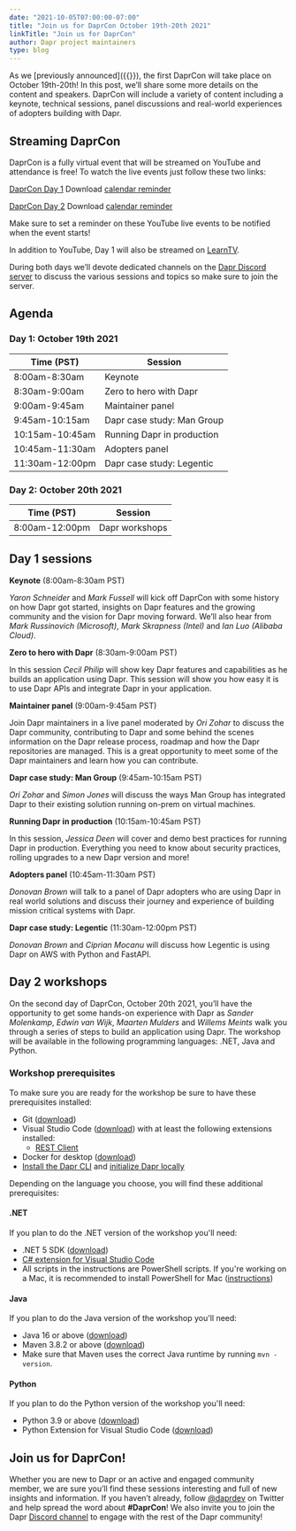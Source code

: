 ```yaml
---
date: "2021-10-05T07:00:00-07:00"
title: "Join us for DaprCon October 19th-20th 2021"
linkTitle: "Join us for DaprCon"
author: Dapr project maintainers
type: blog
---
```


As we [previously announced]({{<ref daprcon-announcement>}}), the first DaprCon will take place on October 19th-20th! In this post, we’ll share some more details on the content and speakers. DaprCon will include a variety of content including a keynote, technical sessions, panel discussions and real-world experiences of adopters building with Dapr.

## Streaming DaprCon

DaprCon is a fully virtual event that will be streamed on YouTube and attendance is free! To watch the live events just follow these two links:

<a href="https://aka.ms/daprcon/day1" class="btn btn-primary" role="button">DaprCon Day 1</a> Download <a href="daprcon-day1.ics" >calendar reminder</a>

<a href="https://aka.ms/daprcon/day2" class="btn btn-primary" role="button">DaprCon Day 2</a> Download <a href="daprcon-day2.ics" >calendar reminder</a>

Make sure to set a reminder on these YouTube live events to be notified when the event starts!

In addition to YouTube, Day 1 will also be streamed on [LearnTV](https://docs.microsoft.com/en-us/learn/tv/).

During both days we’ll devote dedicated channels on the [Dapr Discord server](https://aka.ms/dapr-discord) to discuss the various sessions and topics so make sure to join the server.

## Agenda

### Day 1: October 19th 2021


| Time (PST)      | Session                     | 
|-----------------|-----------------------------|
| 8:00am-8:30am   | Keynote                     | 
| 8:30am-9:00am	  | Zero to hero with Dapr      | 
| 9:00am-9:45am	  | Maintainer panel            | 
| 9:45am-10:15am  | Dapr case study: Man Group  |  
| 10:15am-10:45am |	Running Dapr in production  |
| 10:45am-11:30am | Adopters panel              |
| 11:30am-12:00pm | Dapr case study: Legentic   | 

### Day 2: October 20th 2021

| Time (PST)     | Session                |
|----------------|------------------------|
| 8:00am-12:00pm  | Dapr workshops         |

## Day 1 sessions

**Keynote** (8:00am-8:30am PST)

*Yaron Schneider* and *Mark Fussell* will kick off DaprCon with some history on how Dapr got started, insights on Dapr features and the growing community and the vision for Dapr moving forward. We’ll also hear from *Mark Russinovich (Microsoft)*, *Mark Skrapness (Intel)* and *Ian Luo (Alibaba Cloud)*.

**Zero to hero with Dapr** (8:30am-9:00am PST)

In this session *Cecil Philip* will show key Dapr features and capabilities as he builds an application using Dapr. This session will show you how easy it is to use Dapr APIs and integrate Dapr in your application.

**Maintainer panel** (9:00am-9:45am PST)

Join Dapr maintainers in a live panel moderated by *Ori Zohar* to discuss the Dapr community, contributing to Dapr and some behind the scenes information on the Dapr release process, roadmap and how the Dapr repositories are managed. This is a great opportunity to meet some of the Dapr maintainers and learn how you can contribute.

**Dapr case study: Man Group** (9:45am-10:15am PST)

*Ori Zohar* and *Simon Jones* will discuss the ways Man Group has integrated Dapr to their existing solution running on-prem on virtual machines.

**Running Dapr in production** (10:15am-10:45am PST)

In this session, *Jessica Deen* will cover and demo best practices for running Dapr in production. Everything you need to know about security practices, rolling upgrades to a new Dapr version and more!

**Adopters panel** (10:45am-11:30am PST)

*Donovan Brown* will talk to a panel of Dapr adopters who are using Dapr in real world solutions and discuss their journey and experience of building mission critical systems with Dapr.

**Dapr case study: Legentic** (11:30am-12:00pm PST)

*Donovan Brown* and *Ciprian Mocanu* will discuss how Legentic is using Dapr on AWS with Python and FastAPI.

## Day 2 workshops

On the second day of DaprCon, October 20th 2021, you’ll have the opportunity to get some hands-on experience with Dapr as *Sander Molenkamp*, *Edwin van Wijk*, *Maarten Mulders* and *Willems Meints* walk you through a series of steps to build an application using Dapr. The workshop will be available in the following programming languages: .NET, Java and Python.

### Workshop prerequisites
To make sure you are ready for the workshop be sure to have these prerequisites installed:

- Git ([download](https://git-scm.com/))
- Visual Studio Code ([download](https://code.visualstudio.com/download)) with at least the following extensions installed:
  - [REST Client](https://marketplace.visualstudio.com/items?itemName=humao.rest-client)
- Docker for desktop ([download](https://www.docker.com/products/docker-desktop))
- [Install the Dapr CLI](https://docs.dapr.io/getting-started/install-dapr-cli/) and [initialize Dapr locally](https://docs.dapr.io/getting-started/install-dapr-selfhost/)

Depending on the language you choose, you will find these additional prerequisites:

#### .NET
If you plan to do the .NET version of the workshop you'll need:

- .NET 5 SDK ([download](https://dotnet.microsoft.com/download/dotnet/5.0))
- [C# extension for Visual Studio Code](https://marketplace.visualstudio.com/items?itemName=ms-dotnettools.csharp)
- All scripts in the instructions are PowerShell scripts. If you're working on a Mac, it is recommended to install PowerShell for Mac ([instructions](https://docs.microsoft.com/nl-nl/powershell/scripting/install/installing-powershell-core-on-macos?view=powershell-7.1))

#### Java
If you plan to do the Java version of the workshop you'll need:

- Java 16 or above ([download](https://adoptopenjdk.net/?variant=openjdk16))
- Maven 3.8.2 or above ([download](http://maven.apache.org/download.cgi))
- Make sure that Maven uses the correct Java runtime by running `mvn -version`.

#### Python
If you plan to do the Python version of the workshop you'll need:

- Python 3.9 or above ([download](https://www.python.org/downloads/))
- Python Extension for Visual Studio Code ([download](https://marketplace.visualstudio.com/items?itemName=ms-python.python))

## Join us for DaprCon!
Whether you are new to Dapr or an active and engaged community member, we are sure you’ll find these sessions interesting and full of new insights and information. If you haven’t already, follow [@daprdev](https://twitter.com/daprdev) on Twitter and help spread the word about **#DaprCon**! We also invite you to join the Dapr [Discord channel](https://aka.ms/dapr-discord) to engage with the rest of the Dapr community!
